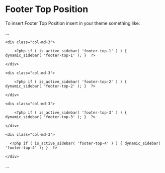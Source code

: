 Footer Top Position
===================

To insert Footer Top Position insert in your theme something like:

...
<div class="footer-top">

    <div class="col-md-3">

        <?php if ( is_active_sidebar( 'footer-top-1' ) ) { dynamic_sidebar( 'footer-top-1' ); }  ?>

    </div>

    <div class="col-md-3">

        <?php if ( is_active_sidebar( 'footer-top-2' ) ) { dynamic_sidebar( 'footer-top-2' ); }  ?>

    </div>

    <div class="col-md-3">

        <?php if ( is_active_sidebar( 'footer-top-3' ) ) { dynamic_sidebar( 'footer-top-3' ); }  ?>

    </div>

    <div class="col-md-3">

      <?php if ( is_active_sidebar( 'footer-top-4' ) ) { dynamic_sidebar( 'footer-top-4' ); }  ?>

    </div>

</div>
...
